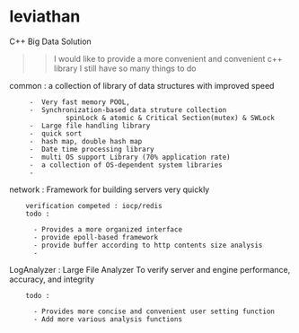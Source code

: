 # leviathan
C++ Big Data Solution

>> I would like to provide a more convenient and convenient c++ library
>> I still have so many things to do


common : a collection of library of data structures with improved speed

         -  Very fast memory POOL, 
         -  Synchronization-based data struture collection 
                  spinLock & atomic & Critical Section(mutex) & SWLock 
         -  Large file handling library
         -  quick sort
         -  hash map, double hash map
         -  Date time processing library
         -  multi OS support Library (70% application rate)
         -  a collection of OS-dependent system libraries
         -  


network : Framework for building servers very quickly

        verification competed : iocp/redis
        todo : 
        
          - Provides a more organized interface
          - provide epoll-based framework
          - provide buffer according to http contents size analysis
          - 

LogAnalyzer : Large File Analyzer To verify server and engine performance, accuracy, and integrity

        todo : 
        
          - Provides more concise and convenient user setting function
          - Add more various analysis functions
